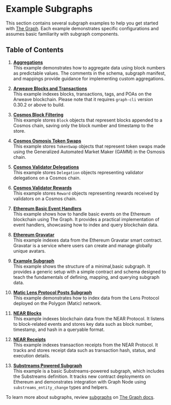 # Example Subgraphs

This section contains several subgraph examples to help you get started with [The Graph](https://thegraph.com/). Each example demonstrates specific configurations and assumes basic familiarity with subgraph components.

## Table of Contents

1. **[Aggregations](/examples/aggregations)**  
   This example demonstrates how to aggregate data using block numbers as predictable values. The comments in the schema, subgraph manifest, and mappings provide guidance for implementing custom aggregations.

2. **[Arweave Blocks and Transactions](/examples/arweave-blocks-transactions)**  
   This example indexes blocks, transactions, tags, and POAs on the Arweave blockchain. Please note that it requires `graph-cli` version 0.30.2 or above to build.

3. **[Cosmos Block Filtering](/examples/cosmos-block-filtering)**  
   This example stores `Block` objects that represent blocks appended to a Cosmos chain, saving only the block number and timestamp to the store.

4. **[Cosmos Osmosis Token Swaps](/examples/cosmos-osmosis-token-swaps)**  
   This example stores `TokenSwap` objects that represent token swaps made using the Generalized Automated Market Maker (GAMM) in the Osmosis chain.

5. **[Cosmos Validator Delegations](/examples/cosmos-validator-delegations)**  
   This example stores `Delegation` objects representing validator delegations on a Cosmos chain.

6. **[Cosmos Validator Rewards](/examples/cosmos-validator-rewards)**  
   This example stores `Reward` objects representing rewards received by validators on a Cosmos chain.

7. **[Ethereum Basic Event Handlers](/examples/ethereum-basic-event-handlers)**  
   This example shows how to handle basic events on the Ethereum blockchain using The Graph. It provides a practical implementation of event handlers, showcasing how to index and query blockchain data.

8. **[Ethereum Gravatar](/examples/ethereum-gravatar)**  
   This example indexes data from the Ethereum Gravatar smart contract. Gravatar is a service where users can create and manage globally unique avatars.

9. **[Example Subgraph](/examples/example-subgraph)**  
   This example shows the structure of a minimal,basic subgraph. It provides a generic setup with a simple contract and schema designed to teach the fundamentals of defining, mapping, and querying subgraph data.

10. **[Matic Lens Protocol Posts Subgraph](/examples/matic-lens-protocol-posts-subgraph)**  
    This example demonstrates how to index data from the Lens Protocol deployed on the Polygon (Matic) network.

11. **[NEAR Blocks](/examples/near-blocks)**  
    This example indexes blockchain data from the NEAR Protocol. It listens to block-related events and stores key data such as block number, timestamp, and hash in a queryable format.

12. **[NEAR Receipts](/examples/near-receipts)**  
    This example indexes transaction receipts from the NEAR Protocol. It tracks and stores receipt data such as transaction hash, status, and execution details.

13. **[Substreams Powered Subgraph](/examples/substreams-powered-subgraph)**  
    This example is a basic Substreams-powered subgraph, which includes the Substreams definition. It tracks new contract deployments on Ethereum and demonstrates integration with Graph Node using `substreams_entity_change` types and helpers.

To learn more about subgraphs, review [subgraphs](https://thegraph.com/docs/en/subgraphs/developing/subgraphs/) on [The Graph docs](https://thegraph.com/docs/en/).
